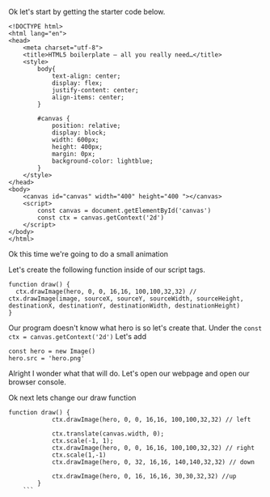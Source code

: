 Ok let's start by getting the starter code below.

```
<!DOCTYPE html>
<html lang="en">
<head>
	<meta charset="utf-8">
	<title>HTML5 boilerplate – all you really need…</title>
	<style>
		body{
			text-align: center;
			display: flex;
			justify-content: center;
			align-items: center;
		}
		
		#canvas {
			position: relative;
			display: block;
			width: 600px;
			height: 400px;
			margin: 0px;
			background-color: lightblue;
		}
	</style>
</head>
<body>
	<canvas id="canvas" width="400" height="400 "></canvas>
	<script>
		const canvas = document.getElementById('canvas')
		const ctx = canvas.getContext('2d')
	</script>
</body>
</html>
```


Ok this time we're going to do a small animation


Let's create the following function inside of our script tags.

```
function draw() {
  ctx.drawImage(hero, 0, 0, 16,16, 100,100,32,32) // ctx.drawImage(image, sourceX, sourceY, sourceWidth, sourceHeight, destinationX, destinationY, destinationWidth, destinationHeight)
}
```

Our program doesn't know what hero is so let's create that. Under the  `const ctx = canvas.getContext('2d')`
Let's add 

``` 
const hero = new Image()
hero.src = 'hero.png'
```

Alright I wonder what that will do. Let's open our webpage and open our browser console.

Ok next lets change our draw function

```
function draw() {
			ctx.drawImage(hero, 0, 0, 16,16, 100,100,32,32) // left

			ctx.translate(canvas.width, 0);
			ctx.scale(-1, 1);
			ctx.drawImage(hero, 0, 0, 16,16, 100,100,32,32) // right
			ctx.scale(1,-1)
			ctx.drawImage(hero, 0, 32, 16,16, 140,140,32,32) // down

			ctx.drawImage(hero, 0, 16, 16,16, 30,30,32,32) //up
		}
    ```

